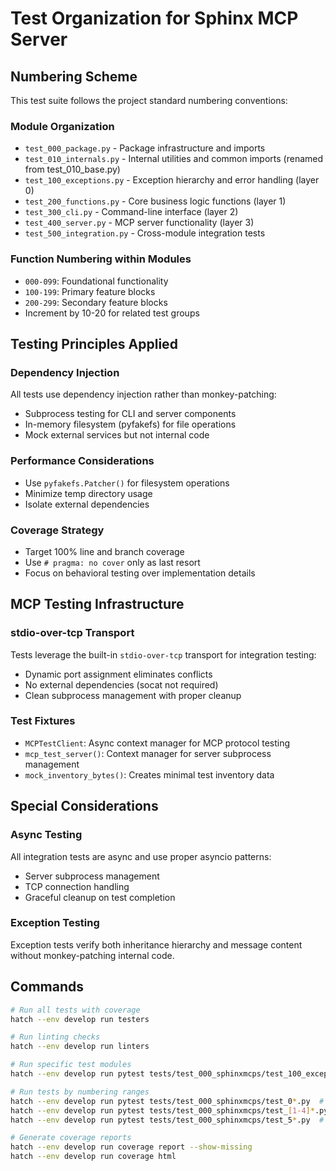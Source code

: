 # Test Organization for Sphinx MCP Server

## Numbering Scheme

This test suite follows the project standard numbering conventions:

### Module Organization
- `test_000_package.py` - Package infrastructure and imports
- `test_010_internals.py` - Internal utilities and common imports (renamed from test_010_base.py)
- `test_100_exceptions.py` - Exception hierarchy and error handling (layer 0)
- `test_200_functions.py` - Core business logic functions (layer 1)  
- `test_300_cli.py` - Command-line interface (layer 2)
- `test_400_server.py` - MCP server functionality (layer 3)
- `test_500_integration.py` - Cross-module integration tests

### Function Numbering within Modules
- `000-099`: Foundational functionality
- `100-199`: Primary feature blocks  
- `200-299`: Secondary feature blocks
- Increment by 10-20 for related test groups

## Testing Principles Applied

### Dependency Injection
All tests use dependency injection rather than monkey-patching:
- Subprocess testing for CLI and server components
- In-memory filesystem (pyfakefs) for file operations
- Mock external services but not internal code

### Performance Considerations
- Use `pyfakefs.Patcher()` for filesystem operations
- Minimize temp directory usage
- Isolate external dependencies

### Coverage Strategy
- Target 100% line and branch coverage
- Use `# pragma: no cover` only as last resort
- Focus on behavioral testing over implementation details

## MCP Testing Infrastructure

### stdio-over-tcp Transport
Tests leverage the built-in `stdio-over-tcp` transport for integration testing:
- Dynamic port assignment eliminates conflicts
- No external dependencies (socat not required)
- Clean subprocess management with proper cleanup

### Test Fixtures
- `MCPTestClient`: Async context manager for MCP protocol testing
- `mcp_test_server()`: Context manager for server subprocess management
- `mock_inventory_bytes()`: Creates minimal test inventory data

## Special Considerations

### Async Testing
All integration tests are async and use proper asyncio patterns:
- Server subprocess management
- TCP connection handling
- Graceful cleanup on test completion

### Exception Testing
Exception tests verify both inheritance hierarchy and message content without monkey-patching internal code.

## Commands

```bash
# Run all tests with coverage
hatch --env develop run testers

# Run linting checks
hatch --env develop run linters

# Run specific test modules
hatch --env develop run pytest tests/test_000_sphinxmcps/test_100_exceptions.py

# Run tests by numbering ranges
hatch --env develop run pytest tests/test_000_sphinxmcps/test_0*.py  # Infrastructure
hatch --env develop run pytest tests/test_000_sphinxmcps/test_[1-4]*.py  # API layers
hatch --env develop run pytest tests/test_000_sphinxmcps/test_5*.py  # Integration

# Generate coverage reports
hatch --env develop run coverage report --show-missing
hatch --env develop run coverage html
```